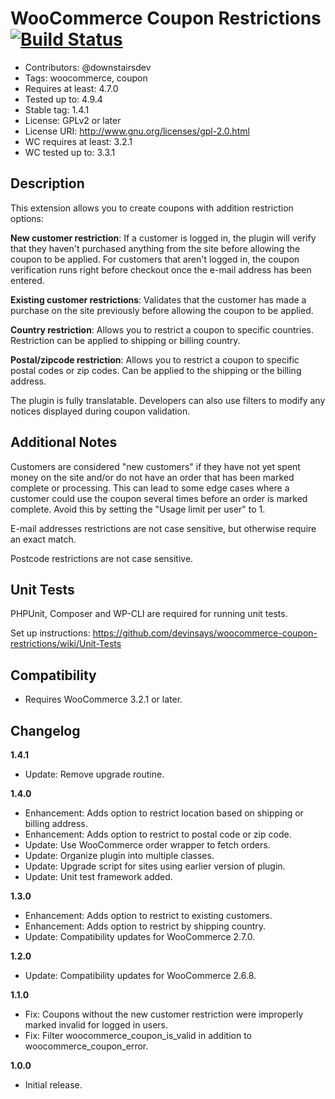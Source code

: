 # WooCommerce Coupon Restrictions [![Build Status](https://travis-ci.org/devinsays/woocommerce-coupon-restrictions.svg?branch=master)](https://travis-ci.org/devinsays/woocommerce-coupon-restrictions)

* Contributors: @downstairsdev
* Tags: woocommerce, coupon
* Requires at least: 4.7.0
* Tested up to: 4.9.4
* Stable tag: 1.4.1
* License: GPLv2 or later
* License URI: http://www.gnu.org/licenses/gpl-2.0.html
* WC requires at least: 3.2.1
* WC tested up to: 3.3.1

## Description

This extension allows you to create coupons with addition restriction options:

**New customer restriction**: If a customer is logged in, the plugin will verify that they haven't purchased anything from the site before allowing the coupon to be applied. For customers that aren't logged in, the coupon verification runs right before checkout once the e-mail address has been entered.

**Existing customer restrictions**: Validates that the customer has made a purchase on the site previously before allowing the coupon to be applied.

**Country restriction**: Allows you to restrict a coupon to specific countries. Restriction can be applied to shipping or billing country.

**Postal/zipcode restriction**: Allows you to restrict a coupon to specific postal codes or zip codes. Can be applied to the shipping or the billing address.

The plugin is fully translatable. Developers can also use filters to modify any notices displayed during coupon validation.

## Additional Notes

Customers are considered "new customers" if they have not yet spent money on the site and/or do not have an order that has been marked complete or processing. This can lead to some edge cases where a customer could use the coupon several times before an order is marked complete. Avoid this by setting the "Usage limit per user" to 1.

E-mail addresses restrictions are not case sensitive, but otherwise require an exact match.

Postcode restrictions are not case sensitive.

## Unit Tests

PHPUnit, Composer and WP-CLI are required for running unit tests.

Set up instructions:
https://github.com/devinsays/woocommerce-coupon-restrictions/wiki/Unit-Tests

## Compatibility

* Requires WooCommerce 3.2.1 or later.

## Changelog

**1.4.1**

* Update: Remove upgrade routine.

**1.4.0**

* Enhancement: Adds option to restrict location based on shipping or billing address.
* Enhancement: Adds option to restrict to postal code or zip code.
* Update: Use WooCommerce order wrapper to fetch orders.
* Update: Organize plugin into multiple classes.
* Update: Upgrade script for sites using earlier version of plugin.
* Update: Unit test framework added.

**1.3.0**

* Enhancement: Adds option to restrict to existing customers.
* Enhancement: Adds option to restrict by shipping country.
* Update: Compatibility updates for WooCommerce 2.7.0.

**1.2.0**

* Update: Compatibility updates for WooCommerce 2.6.8.

**1.1.0**

* Fix: Coupons without the new customer restriction were improperly marked invalid for logged in users.
* Fix: Filter woocommerce_coupon_is_valid in addition to woocommerce_coupon_error.

**1.0.0**

* Initial release.

